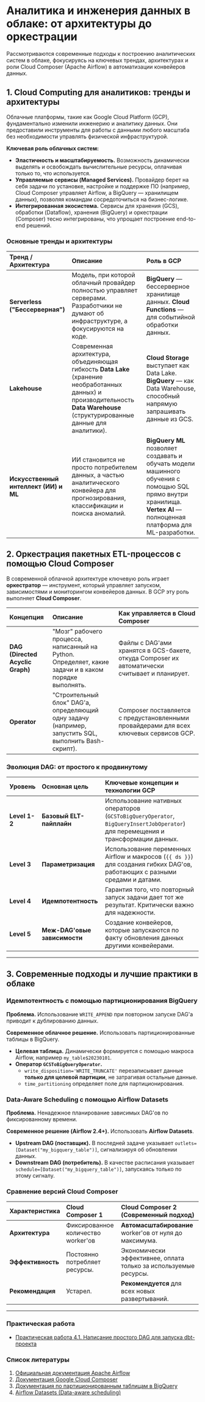 # Аналитика и инженерия данных в облаке: от архитектуры до оркестрации

Рассмотриваются современные подходы к построению аналитических систем в облаке, фокусируясь на ключевых трендах, архитектурах и роли Cloud Composer (Apache Airflow) в автоматизации конвейеров данных.

## 1. Cloud Computing для аналитиков: тренды и архитектуры

Облачные платформы, такие как Google Cloud Platform (GCP), фундаментально изменили инженерию и аналитику данных. Они предоставили инструменты для работы с данными любого масштаба без необходимости управлять физической инфраструктурой.

**Ключевая роль облачных систем:**
- **Эластичность и масштабируемость.** Возможность динамически выделять и освобождать вычислительные ресурсы, оплачивая только то, что используется.
- **Управляемые сервисы (Managed Services).** Провайдер берет на себя задачи по установке, настройке и поддержке ПО (например, Cloud Composer управляет Airflow, а BigQuery — хранилищем данных), позволяя командам сосредоточиться на бизнес-логике.
- **Интегрированная экосистема.** Сервисы для хранения (GCS), обработки (Dataflow), хранения (BigQuery) и оркестрации (Composer) тесно интегрированы, что упрощает построение end-to-end решений.

### Основные тренды и архитектуры

| Тренд / Архитектура | Описание | Роль в GCP |
| :--- | :--- | :--- |
| **Serverless ("Бессерверная")** | Модель, при которой облачный провайдер полностью управляет серверами. Разработчики не думают об инфраструктуре, а фокусируются на коде. | **BigQuery** — бессерверное хранилище данных. **Cloud Functions** — для событийной обработки данных. |
| **Lakehouse** | Современная архитектура, объединяющая гибкость **Data Lake** (хранение необработанных данных) и производительность **Data Warehouse** (структурированные данные для аналитики). | **Cloud Storage** выступает как Data Lake. **BigQuery** — как Data Warehouse, способный напрямую запрашивать данные из GCS. |
| **Искусственный интеллект (ИИ) и ML** | ИИ становится не просто потребителем данных, а частью аналитического конвейера для прогнозирования, классификации и поиска аномалий. | **BigQuery ML** позволяет создавать и обучать модели машинного обучения с помощью SQL прямо внутри хранилища. **Vertex AI** — полноценная платформа для ML-разработки. |

## 2. Оркестрация пакетных ETL-процессов с помощью Cloud Composer

В современной облачной архитектуре ключевую роль играет **оркестратор** — инструмент, который управляет запуском, зависимостями и мониторингом конвейеров данных. В GCP эту роль выполняет **Cloud Composer**.

| Концепция | Описание | Как управляется в Cloud Composer |
| :--- | :--- | :--- |
| **DAG (Directed Acyclic Graph)** | "Мозг" рабочего процесса, написанный на Python. Определяет, какие задачи и в каком порядке выполнять. | Файлы с DAG'ами хранятся в GCS-бакете, откуда Composer их автоматически считывает и планирует. |
| **Operator** | "Строительный блок" DAG'а, определяющий одну задачу (например, запустить SQL, выполнить Bash-скрипт). | Composer поставляется с предустановленными провайдерами для всех ключевых сервисов GCP. |

### Эволюция DAG: от простого к продвинутому

| Уровень | Основная цель | Ключевые концепции и технологии GCP |
| :--- | :--- | :--- |
| **Level 1-2** | **Базовый ELT-пайплайн** | Использование нативных операторов (`GCSToBigQueryOperator`, `BigQueryInsertJobOperator`) для перемещения и трансформации данных. |
| **Level 3** | **Параметризация** | Использование переменных Airflow и макросов (`{{ ds }}`) для создания гибких DAG'ов, работающих с разными средами и датами. |
| **Level 4** | **Идемпотентность** | Гарантия того, что повторный запуск задачи дает тот же результат. Критически важно для надежности. |
| **Level 5** | **Меж-DAG'овые зависимости** | Создание конвейеров, которые запускаются по факту обновления данных другими конвейерами. |

---

## 3. Современные подходы и лучшие практики в облаке

### Идемпотентность с помощью партиционирования BigQuery

**Проблема.** Использование `WRITE_APPEND` при повторном запуске DAG'а приводит к дублированию данных.

**Современное облачное решение.** Использовать партиционированные таблицы в BigQuery.
- **Целевая таблица.** Динамически формируется с помощью макроса Airflow, например `my_table$20230101`.
- **Оператор `GCSToBigQueryOperator`.**
  - `write_disposition='WRITE_TRUNCATE'` перезаписывает данные **только для целевой партиции**, не затрагивая остальные данные.
  - `time_partitioning` определяет поле для партиционирования.

### Data-Aware Scheduling с помощью Airflow Datasets

**Проблема.** Ненадежное планирование зависимых DAG'ов по фиксированному времени.

**Современное решение (Airflow 2.4+).** Использовать **Airflow Datasets**.
- **Upstream DAG (поставщик).** В последней задаче указывает `outlets=[Dataset("my_bigquery_table")]`, сигнализируя об обновлении данных.
- **Downstream DAG (потребитель).** В качестве расписания указывает `schedule=[Dataset("my_bigquery_table")]`, запускаясь только по этому сигналу.

### Сравнение версий Cloud Composer

| Характеристика | Cloud Composer 1 | Cloud Composer 2 (Современный подход) |
| :--- | :--- | :--- |
| **Архитектура** | Фиксированное количество worker'ов | **Автомасштабирование** worker'ов от нуля до максимума. |
| **Эффективность** | Постоянно потребляет ресурсы. | Экономически эффективнее, оплата только за используемые ресурсы. |
| **Рекомендация** | Устарел. | **Рекомендуется** для всех новых развертываний. |

---

### Практическая работа

-   [Практическая работа 4.1. Написание простого DAG для запуска dbt-проекта](pw_4_1.md)

### Список литературы

1.  [Официальная документация Apache Airflow](https://airflow.apache.org/docs/)
2.  [Документация Google Cloud Composer](https://cloud.google.com/composer/docs)
3.  [Документация по партиционированным таблицам в BigQuery](https://cloud.google.com/bigquery/docs/partitioned-tables)
4.  [Airflow Datasets (Data-aware scheduling)](https://airflow.apache.org/docs/apache-airflow/stable/concepts/datasets.html)


